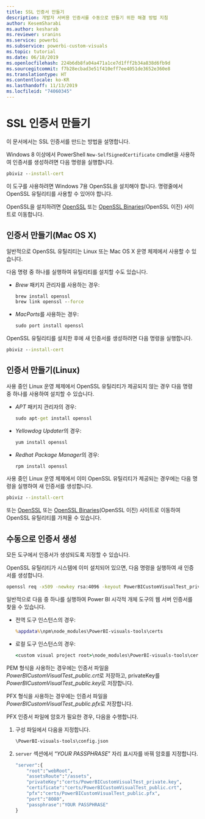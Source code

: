```yaml
---
title: SSL 인증서 만들기
description: 개발자 서버용 인증서를 수동으로 만들기 위한 해결 방법 지침
author: KesemSharabi
ms.author: kesharab
ms.reviewer: sranins
ms.service: powerbi
ms.subservice: powerbi-custom-visuals
ms.topic: tutorial
ms.date: 06/18/2019
ms.openlocfilehash: 224b6db8fa04a471a1ce7d1fff2b34a838d6fb9d
ms.sourcegitcommit: f7b28ecbad3e51f410eff7ee4051de3652e360e8
ms.translationtype: HT
ms.contentlocale: ko-KR
ms.lasthandoff: 11/13/2019
ms.locfileid: "74060345"
---
```

# <a name="create-an-ssl-certificate"></a>SSL 인증서 만들기

이 문서에서는 SSL 인증서를 만드는 방법을 설명합니다.

Windows 8 이상에서 PowerShell `New-SelfSignedCertificate` cmdlet을 사용하여 인증서를 생성하려면 다음 명령을 실행합니다.

```cmd
pbiviz --install-cert
```

이 도구를 사용하려면 Windows 7용 OpenSSL을 설치해야 합니다. 명령줄에서 OpenSSL 유틸리티를 사용할 수 있어야 합니다.

OpenSSL을 설치하려면 [OpenSSL](https://www.openssl.org) 또는 [OpenSSL Binaries](https://wiki.openssl.org/index.php/Binaries)(OpenSSL 이진) 사이트로 이동합니다.

## <a name="create-a-certificate-mac-os-x"></a>인증서 만들기(Mac OS X)

일반적으로 OpenSSL 유틸리티는 Linux 또는 Mac OS X 운영 체제에서 사용할 수 있습니다.

다음 명령 중 하나를 실행하여 유틸리티를 설치할 수도 있습니다.

* *Brew* 패키지 관리자를 사용하는 경우:

    ```cmd
    brew install openssl
    brew link openssl --force
    ```

* *MacPorts*를 사용하는 경우:

    ```cmd
    sudo port install openssl
    ```

OpenSSL 유틸리티를 설치한 후에 새 인증서를 생성하려면 다음 명령을 실행합니다.

```cmd
pbiviz --install-cert
```

## <a name="create-a-certificate-linux"></a>인증서 만들기(Linux)

사용 중인 Linux 운영 체제에서 OpenSSL 유틸리티가 제공되지 않는 경우 다음 명령 중 하나를 사용하여 설치할 수 있습니다.

* *APT* 패키지 관리자의 경우:

    ```cmd
    sudo apt-get install openssl
    ```

* *Yellowdog Updater*의 경우:

    ```cmd
    yum install openssl
    ```

* *Redhat Package Manager*의 경우:

    ```cmd
    rpm install openssl
    ```

사용 중인 Linux 운영 체제에서 이미 OpenSSL 유틸리티가 제공되는 경우에는 다음 명령을 실행하여 새 인증서를 생성합니다.

```cmd
pbiviz --install-cert
```

또는 [OpenSSL](https://www.openssl.org) 또는 [OpenSSL Binaries](https://wiki.openssl.org/index.php/Binaries)(OpenSSL 이진) 사이트로 이동하여 OpenSSL 유틸리티를 가져올 수 있습니다.

## <a name="generate-the-certificate-manually"></a>수동으로 인증서 생성

모든 도구에서 인증서가 생성되도록 지정할 수 있습니다.

OpenSSL 유틸리티가 시스템에 이미 설치되어 있으면, 다음 명령을 실행하여 새 인증서를 생성합니다.

```cmd
openssl req -x509 -newkey rsa:4096 -keyout PowerBICustomVisualTest_private.key -out PowerBICustomVisualTest_public.crt -days 365
```

일반적으로 다음 중 하나를 실행하여 Power BI 시각적 개체 도구의 웹 서버 인증서를 찾을 수 있습니다.

* 전역 도구 인스턴스의 경우:

    ```cmd
    %appdata%\npm\node_modules\PowerBI-visuals-tools\certs
    ```

* 로컬 도구 인스턴스의 경우:

    ```cmd
    <custom visual project root>\node_modules\PowerBI-visuals-tools\certs
    ```

PEM 형식을 사용하는 경우에는 인증서 파일을 *PowerBICustomVisualTest_public.crt*로 저장하고, privateKey를 *PowerBICustomVisualTest_public.key*로 저장합니다.

PFX 형식을 사용하는 경우에는 인증서 파일을 *PowerBICustomVisualTest_public.pfx*로 저장합니다.

PFX 인증서 파일에 암호가 필요한 경우, 다음을 수행합니다.
1. 구성 파일에서 다음을 지정합니다.

    ```cmd
    \PowerBI-visuals-tools\config.json
    ```

1. `server` 섹션에서 “*YOUR PASSPHRASE*” 자리 표시자를 바꿔 암호를 지정합니다.

    ```cmd
    "server":{
        "root":"webRoot",
        "assetsRoute":"/assets",
        "privateKey":"certs/PowerBICustomVisualTest_private.key",
        "certificate":"certs/PowerBICustomVisualTest_public.crt",
        "pfx":"certs/PowerBICustomVisualTest_public.pfx",
        "port":"8080",
        "passphrase":"YOUR PASSPHRASE"
    }
    ```